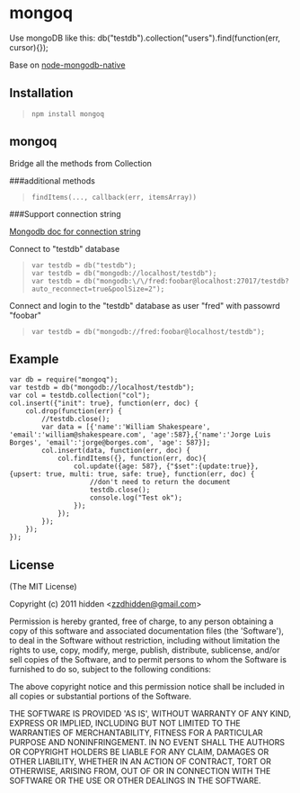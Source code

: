 
mongoq
============================

Use mongoDB like this: db("testdb").collection("users").find(function(err, cursor){});

Base on [node-mongodb-native](https://github.com/christkv/node-mongodb-native)


Installation
-----------------------------

>     npm install mongoq

mongoq
-----------------------------------------

Bridge all the methods from Collection

###additional methods

>     findItems(..., callback(err, itemsArray))


###Support connection string

[Mongodb doc for connection string](http://www.mongodb.org/display/DOCS/Connections)

Connect to "testdb" database

>     var testdb = db("testdb");
>     var testdb = db("mongodb://localhost/testdb");
>     var testdb = db("mongodb:\/\/fred:foobar@localhost:27017/testdb?auto_reconnect=true&poolSize=2");

Connect and login to the "testdb" database as user "fred" with passowrd "foobar"

>     var testdb = db("mongodb://fred:foobar@localhost/testdb");

Example
-----------------------------------------

	var db = require("mongoq");
	var testdb = db("mongodb://localhost/testdb");
	var col = testdb.collection("col");
	col.insert({"init": true}, function(err, doc) {
		col.drop(function(err) {
			//testdb.close();
			var data = [{'name':'William Shakespeare', 'email':'william@shakespeare.com', 'age':587},{'name':'Jorge Luis Borges', 'email':'jorge@borges.com', 'age': 587}];
			col.insert(data, function(err, doc) {
				col.findItems({}, function(err, doc){
					col.update({age: 587}, {"$set":{update:true}}, {upsert: true, multi: true, safe: true}, function(err, doc) {
						//don't need to return the document
						testdb.close();
						console.log("Test ok");
					});
				});
			});
		});
	});


## License 

(The MIT License)

Copyright (c) 2011 hidden &lt;zzdhidden@gmail.com&gt;

Permission is hereby granted, free of charge, to any person obtaining
a copy of this software and associated documentation files (the
'Software'), to deal in the Software without restriction, including
without limitation the rights to use, copy, modify, merge, publish,
distribute, sublicense, and/or sell copies of the Software, and to
permit persons to whom the Software is furnished to do so, subject to
the following conditions:

The above copyright notice and this permission notice shall be
included in all copies or substantial portions of the Software.

THE SOFTWARE IS PROVIDED 'AS IS', WITHOUT WARRANTY OF ANY KIND,
EXPRESS OR IMPLIED, INCLUDING BUT NOT LIMITED TO THE WARRANTIES OF
MERCHANTABILITY, FITNESS FOR A PARTICULAR PURPOSE AND NONINFRINGEMENT.
IN NO EVENT SHALL THE AUTHORS OR COPYRIGHT HOLDERS BE LIABLE FOR ANY
CLAIM, DAMAGES OR OTHER LIABILITY, WHETHER IN AN ACTION OF CONTRACT,
TORT OR OTHERWISE, ARISING FROM, OUT OF OR IN CONNECTION WITH THE
SOFTWARE OR THE USE OR OTHER DEALINGS IN THE SOFTWARE.
